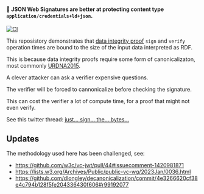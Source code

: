 
#### 🔏 JSON Web Signatures are better at protecting content type `application/credentials+ld+json`.

[![CI](https://github.com/OR13/decanonicalization/actions/workflows/ci.yml/badge.svg)](https://github.com/OR13/decanonicalization/actions/workflows/ci.yml)

This reposistory demonstrates that [data integrity proof](https://www.w3.org/TR/vc-data-integrity/) `sign` and `verify` operation times are bound to the size of the input data interpreted as RDF.

This is because data integrity proofs require some form of canonicalizaton, most commonly [URDNA2015](https://www.w3.org/TR/rdf-canon/).

A clever attacker can ask a verifier expensive questions.

The verifier will be forced to cannonicalize before checking the signature.

This can cost the verifier a lot of compute time, for a proof that might not even verify.

See this twitter thread: [just... sign... the... bytes...](https://twitter.com/OR13b/status/1618415157235052545)


## Updates

The methodology used here has been challenged, see:

- https://github.com/w3c/vc-jwt/pull/44#issuecomment-1420981871
- https://lists.w3.org/Archives/Public/public-vc-wg/2023Jan/0036.html
- https://github.com/dlongley/decanonicalization/commit/4e3266620cf38e4c794b128f5fe204336430f606#r99192077
